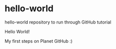 # hello-world
hello-world repository to run through GitHub tutorial

Hello World!

My first steps on Planet GitHub :)
